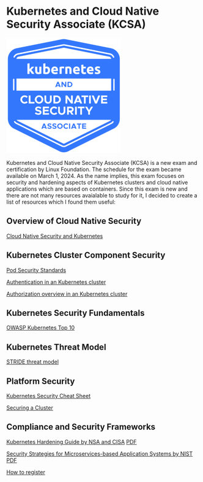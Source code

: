# Kubernetes and Cloud Native Security Associate (KCSA)

![alt text](kcsa_badge_new-300x300.png?raw=true)

Kubernetes and Cloud Native Security Associate (KCSA) is a new exam and certification by Linux Foundation. The schedule for the exam became available on March 1, 2024.
As the name implies, this exam focuses on security and hardening aspects of Kubernetes clusters and cloud native applications which are based on containers.
Since this exam is new and there are not many resources avaialable to study for it, I decided to create a list of resources which I found them useful:


## Overview of Cloud Native Security

[Cloud Native Security and Kubernetes](https://kubernetes.io/docs/concepts/security/cloud-native-security/)


## Kubernetes Cluster Component Security

[Pod Security Standards](https://kubernetes.io/docs/concepts/security/pod-security-standards/)

[Authentication in an Kubernetes cluster](https://kubernetes.io/docs/reference/access-authn-authz/authentication/)

[Authorization overview in an Kubernetes cluster](https://kubernetes.io/docs/reference/access-authn-authz/authorization/)




## Kubernetes Security Fundamentals

[OWASP Kubernetes Top 10](https://owasp.org/www-project-kubernetes-top-ten/)


## Kubernetes Threat Model

[STRIDE threat model](https://dev.to/pbnj/demystifying-stride-threat-models-230m)




## Platform Security

[Kubernetes Security Cheat Sheet](https://cheatsheetseries.owasp.org/cheatsheets/Kubernetes_Security_Cheat_Sheet.html)

[Securing a Cluster](https://kubernetes.io/docs/tasks/administer-cluster/securing-a-cluster/)


## Compliance and Security Frameworks

[Kubernetes Hardening Guide by NSA and CISA](https://www.cisa.gov/news-events/alerts/2022/03/15/updated-kubernetes-hardening-guide) [PDF](https://media.defense.gov/2022/Aug/29/2003066362/-1/-1/0/CTR_KUBERNETES_HARDENING_GUIDANCE_1.2_20220829.PDF)

[Security Strategies for Microservices-based Application Systems by NIST](https://csrc.nist.gov/pubs/sp/800/204/final) [PDF](https://nvlpubs.nist.gov/nistpubs/SpecialPublications/NIST.SP.800-204.pdf)

[How to register](https://training.linuxfoundation.org/certification/kubernetes-and-cloud-native-security-associate-kcsa/)
